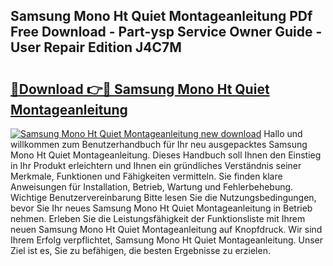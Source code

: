 ## Samsung Mono Ht Quiet Montageanleitung PDf Free Download - Part-ysp Service Owner Guide - User Repair Edition J4C7M

# <h2><a href="http://df6bni.blite.top/?on=Samsung+Mono+Ht+Quiet+Montageanleitung">🔗Download 👉🔴 Samsung Mono Ht Quiet Montageanleitung</a></h2>

[![Samsung Mono Ht Quiet Montageanleitung new download](https://i.imgur.com/lujVjoI.png)](http://df6bni.blite.top/?on=Samsung+Mono+Ht+Quiet+Montageanleitung)
Hallo und willkommen zum Benutzerhandbuch für Ihr neu ausgepacktes Samsung Mono Ht Quiet Montageanleitung. Dieses Handbuch soll Ihnen den Einstieg in Ihr Produkt erleichtern und Ihnen ein gründliches Verständnis seiner Merkmale, Funktionen und Fähigkeiten vermitteln. Sie finden klare Anweisungen für Installation, Betrieb, Wartung und Fehlerbehebung. Wichtige Benutzervereinbarung Bitte lesen Sie die Nutzungsbedingungen, bevor Sie Ihr neues Samsung Mono Ht Quiet Montageanleitung in Betrieb nehmen. Erleben Sie die Leistungsfähigkeit der Funktionsliste mit Ihrem neuen Samsung Mono Ht Quiet Montageanleitung auf Knopfdruck. Wir sind Ihrem Erfolg verpflichtet, Samsung Mono Ht Quiet Montageanleitung. Unser Ziel ist es, Sie zu befähigen, die besten Ergebnisse zu erzielen.
